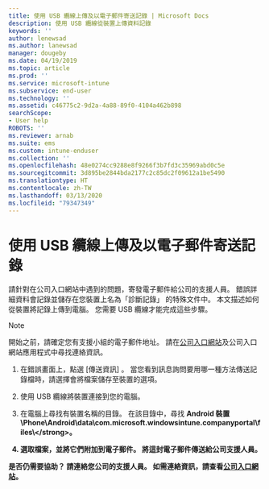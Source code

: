 ```yaml
---
title: 使用 USB 纜線上傳及以電子郵件寄送記錄 | Microsoft Docs
description: 使用 USB 纜線從裝置上傳資料記錄
keywords: ''
author: lenewsad
ms.author: lanewsad
manager: dougeby
ms.date: 04/19/2019
ms.topic: article
ms.prod: ''
ms.service: microsoft-intune
ms.subservice: end-user
ms.technology: ''
ms.assetid: c46775c2-9d2a-4a88-89f0-4104a462b898
searchScope:
- User help
ROBOTS: ''
ms.reviewer: arnab
ms.suite: ems
ms.custom: intune-enduser
ms.collection: ''
ms.openlocfilehash: 48e0274cc9288e8f9266f3b7fd3c35969abd0c5e
ms.sourcegitcommit: 3d895be2844bda2177c2c85dc2f09612a1be5490
ms.translationtype: HT
ms.contentlocale: zh-TW
ms.lasthandoff: 03/13/2020
ms.locfileid: "79347349"
---
```

# <a name="upload-and-email-logs-using-a-usb-cable"></a>使用 USB 纜線上傳及以電子郵件寄送記錄

請針對在公司入口網站中遇到的問題，寄發電子郵件給公司的支援人員。 錯誤詳細資料會記錄並儲存在您裝置上名為「診斷記錄」  的特殊文件中。 本文描述如何從裝置將記錄上傳到電腦。 您需要 USB 纜線才能完成這些步驟。   

> [!Note]
> 開始之前，請確定您有支援小組的電子郵件地址。 請在[公司入口網站](https://go.microsoft.com/fwlink/?linkid=2010980)及公司入口網站應用程式中尋找連絡資訊。 

1. 在錯誤畫面上，點選 [傳送資訊]  。 當您看到訊息詢問要用哪一種方法傳送記錄檔時，請選擇會將檔案儲存至裝置的選項。  

2. 使用 USB 纜線將裝置連接到您的電腦。 

3. 在電腦上尋找有裝置名稱的目錄。 在該目錄中，尋找 <strong>Android 裝置\Phone\Android\data\com.microsoft.windowsintune.companyportal\files\\\</strong>。

4. 選取檔案，並將它們附加到電子郵件。 將這封電子郵件傳送給公司支援人員。

是否仍需要協助？ 請連絡您公司的支援人員。 如需連絡資訊，請查看[公司入口網站](https://go.microsoft.com/fwlink/?linkid=2010980)。
